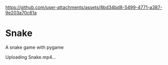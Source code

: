 
https://github.com/user-attachments/assets/8bd34bd8-5499-4771-a387-9e203a70c61a
# Snake
A snake game with pygame

Uploading Snake.mp4…
